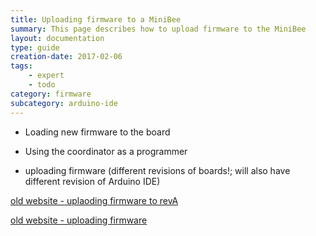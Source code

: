 ```yaml
---
title: Uploading firmware to a MiniBee
summary: This page describes how to upload firmware to the MiniBee
layout: documentation
type: guide
creation-date: 2017-02-06
tags: 
    - expert
    - todo
category: firmware
subcategory: arduino-ide
---
```




* Loading new firmware to the board

* Using the coordinator as a programmer

* uploading firmware (different revisions of boards!; will also have different revision of Arduino IDE)

[old website - uplaoding firmware to revA](https://docs.sensestage.eu/minibee-reva-uploading-the-firmware)

[old website - uploading firmware](https://docs.sensestage.eu/programming-new-firmware-onto-the-minibee)



